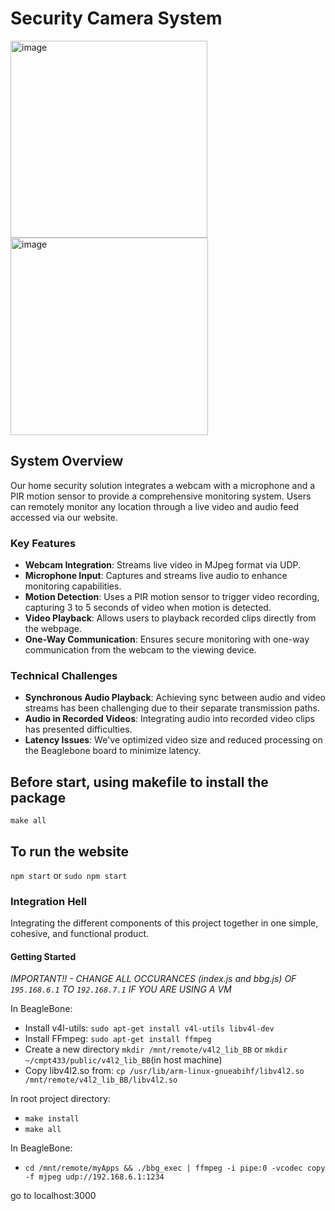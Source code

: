 # Security Camera System

<img width="315" alt="image" src="https://github.com/asd881018/Security-Camera-System/assets/84098790/605c1c48-64f7-4bfd-b6a0-c77787ccd39b">
<img width="316" alt="image" src="https://github.com/asd881018/Security-Camera-System/assets/84098790/b113cdcc-4e1e-499c-8c60-2c05eca52b62">


## System Overview
Our home security solution integrates a webcam with a microphone and a PIR motion sensor to provide a comprehensive monitoring system. Users can remotely monitor any location through a live video and audio feed accessed via our website.

### Key Features
- **Webcam Integration**: Streams live video in MJpeg format via UDP.
- **Microphone Input**: Captures and streams live audio to enhance monitoring capabilities.
- **Motion Detection**: Uses a PIR motion sensor to trigger video recording, capturing 3 to 5 seconds of video when motion is detected.
- **Video Playback**: Allows users to playback recorded clips directly from the webpage.
- **One-Way Communication**: Ensures secure monitoring with one-way communication from the webcam to the viewing device.

### Technical Challenges
- **Synchronous Audio Playback**: Achieving sync between audio and video streams has been challenging due to their separate transmission paths.
- **Audio in Recorded Videos**: Integrating audio into recorded video clips has presented difficulties.
- **Latency Issues**: We've optimized video size and reduced processing on the Beaglebone board to minimize latency.



## Before start, using makefile to install the package
`make all`

## To run the website

`npm start` or `sudo npm start`

### Integration Hell
Integrating the different components of this project together in one simple, cohesive, and functional product.
#### Getting Started
*IMPORTANT!! - CHANGE ALL OCCURANCES (index.js and bbg.js) OF `195.168.6.1` TO `192.168.7.1` IF YOU ARE USING A VM* 

In BeagleBone:
- Install v4l-utils: `sudo apt-get install v4l-utils libv4l-dev`
- Install FFmpeg: `sudo apt-get install ffmpeg`
- Create a new directory `mkdir /mnt/remote/v4l2_lib_BB` or `mkdir ~/cmpt433/public/v4l2_lib_BB`(in host machine)
- Copy libv4l2.so from: `cp /usr/lib/arm-linux-gnueabihf/libv4l2.so /mnt/remote/v4l2_lib_BB/libv4l2.so`

In root project directory:
- `make install`
- `make all`

In BeagleBone:
- `cd /mnt/remote/myApps && ./bbg_exec | ffmpeg -i pipe:0 -vcodec copy -f mjpeg udp://192.168.6.1:1234`

go to localhost:3000
